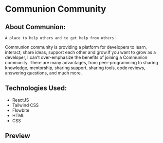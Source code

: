 # Communion Community

## About Communion:
`A place to help others and to get help from others!`

Communion community is providing a platform for developers to learn, interact, share ideas, support each other and grow.If you want to grow as a developer, I can't over-emphasize the benefits of joining a Communion community. There are many advantages, from peer-programming to sharing knowledge, mentorship, sharing support, sharing tools, code reviews, answering questions, and much more.


## Technologies Used:
- ReactJS
- Tailwind CSS
- Flowbite
- HTML 
- CSS 

## Preview


